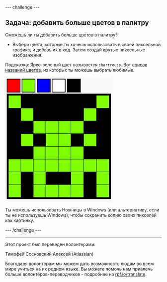 --- challenge ---

## Задача: добавить больше цветов в палитру

Сможешь ли ты добавить больше цветов в палитру?

+ Выбери цвета, которые ты хочешь использовать в своей пиксельной графике, и добавь их в код. Затем создай крутые пиксельные изображения.

Подсказка: Ярко-зеленый цвет называется `chartreuse`. Вот [список названий цветов](https://www.w3schools.com/colors/colors_names.asp), из которых ты можешь выбрать любимые.

![снимок экрана](images/pixel-art-final.png)

Ты можешь использовать Ножницы в Windows (или альтернативу, если ты не используешь Windows), чтобы сохранить копию своих пикселей как картинку.

--- /challenge ---

***

Этот проект был переведен волонтерами:

Тимофей Сосновский
Aлексей (Atlassian)

Благодаря волонтерам мы можем дать возможность людям во всем мире учиться на их родном языке. Вы можете помочь нам привлечь больше волонтёров-переводчиков - подробнее на [rpf.io/translate](https://rpf.io/translate).
